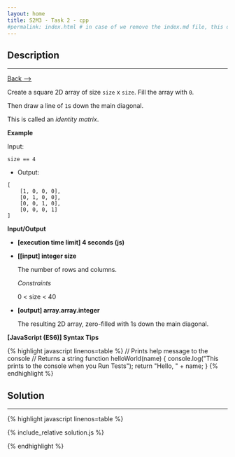 ```yaml
---
layout: home
title: S2M3 - Task 2 - cpp
#permalink: index.html # in case of we remove the index.md file, this doc will be the index page
---
```


<div class="row">
<div class="columnStmt" markdown="1">

##  Description
------

[Back --> ](../README.md)

Create a square 2D array of size `size` x `size`. Fill the array with `0`.

Then draw a line of `1`s down the main diagonal.

This is called an *identity matrix*.

**Example**

Input:

```
size == 4
```

-   Output:

```
[
    [1, 0, 0, 0],
    [0, 1, 0, 0],
    [0, 0, 1, 0],
    [0, 0, 0, 1]
]
```

**Input/Output**

* **[execution time limit] 4 seconds (js)**

* **[[input] integer size**

    The number of rows and columns.

    *Constraints*

    0 < size < 40

* **[output] array.array.integer**

    The resulting 2D array, zero-filled with 1s down the main diagonal.

**[JavaScript (ES6)] Syntax Tips**

{% highlight javascript linenos=table %}
// Prints help message to the console
// Returns a string
function helloWorld(name) {
    console.log("This prints to the console when you Run Tests");
    return "Hello, " + name;
}
{% endhighlight %}

</div>
<div class="columnSol" markdown="1">

## Solution
------

{% highlight javascript linenos=table %}

{% include_relative solution.js %}

{% endhighlight %}

</div>
</div>